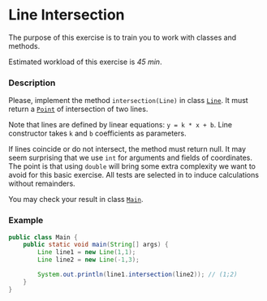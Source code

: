# Line Intersection

The purpose of this exercise is to train you to work with classes and methods.

Estimated workload of this exercise is _45 min_.

### Description

Please, implement the method `intersection(Line)` in class [`Line`](src/main/java/com/epam/training/student_Samvel_Danielyan/intersection/Line.java).
It  must return a [`Point`](src/main/java/com/epam/training/student_Samvel_Danielyan/intersection/Point.java) of intersection of two lines.

Note that lines are defined by linear equations: `y = k * x + b`.
Line constructor takes `k` and `b` coefficients as parameters.

If lines coincide or do not intersect, the method must return null.
It may seem surprising that we use `int` for arguments and fields of coordinates.
The point is that using `double` will bring some extra complexity we want to avoid for this basic exercise.
All tests are selected in to induce calculations without remainders.

You may check your result in class [`Main`](src/main/java/com/epam/training/student_Samvel_Danielyan/intersection/Main.java).

### Example

```java
public class Main {
    public static void main(String[] args) {
        Line line1 = new Line(1,1);
        Line line2 = new Line(-1,3);

        System.out.println(line1.intersection(line2)); // (1;2)
    }
}
```

